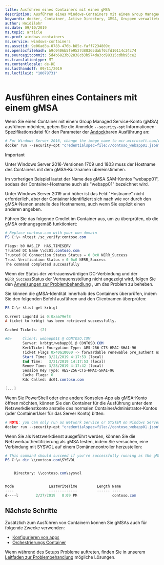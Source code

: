 ```yaml
---
title: Ausführen eines Containers mit einem gMSA
description: Ausführen eines Windows-Containers mit einem Group Managed Service-Konto (gMSA)
keywords: docker, Container, Active Directory, GMSA, Gruppen verwaltetes Dienstkonto, Gruppen verwaltete Dienstkonten
author: Heidilohr
ms.date: 09/10/2019
ms.topic: article
ms.prod: windows-containers
ms.service: windows-containers
ms.assetid: 9e06ad3a-0783-476b-b85c-faff7234809c
ms.openlocfilehash: b9c0406b5fe9527d88365dabf0cfd10114c34c74
ms.sourcegitcommit: 5d4b6823b82838cb3b574da3cd98315cdbb95ce2
ms.translationtype: MT
ms.contentlocale: de-DE
ms.lasthandoff: 09/11/2019
ms.locfileid: "10079731"
---
```

# <a name="run-a-container-with-a-gmsa"></a>Ausführen eines Containers mit einem gMSA

Wenn Sie einen Container mit einem Group Managed Service-Konto (gMSA) ausführen möchten, geben Sie die Anmelde `--security-opt` Informationen-Spezifikationsdatei für den Parameter der [Andock](https://docs.docker.com/engine/reference/run)baren Ausführung an:

```powershell
# For Windows Server 2016, change the image name to mcr.microsoft.com/windows/servercore:ltsc2016
docker run --security-opt "credentialspec=file://contoso_webapp01.json" --hostname webapp01 -it mcr.microsoft.com/windows/servercore:ltsc2019 powershell
```

>[!IMPORTANT]
>Unter Windows Server 2016-Versionen 1709 und 1803 muss der Hostname des Containers mit dem gMSA-Kurznamen übereinstimmen.

Im vorherigen Beispiel lautet der Name des gMSA SAM-Kontos "webapp01", sodass der Container-Hostname auch als "webapp01" bezeichnet wird.

Unter Windows Server 2019 und höher ist das Feld "Hostname" nicht erforderlich, aber der Container identifiziert sich nach wie vor durch den gMSA-Namen anstelle des Hostnamens, auch wenn Sie explizit einen anderen angeben.

Führen Sie das folgende Cmdlet im Container aus, um zu überprüfen, ob die gMSA ordnungsgemäß funktioniert:

```powershell
# Replace contoso.com with your own domain
PS C:\> nltest /sc_verify:contoso.com

Flags: b0 HAS_IP  HAS_TIMESERV
Trusted DC Name \\dc01.contoso.com
Trusted DC Connection Status Status = 0 0x0 NERR_Success
Trust Verification Status = 0 0x0 NERR_Success
The command completed successfully
```

Wenn der Status der vertrauenswürdigen DC-Verbindung und der `NERR_Success`Status der Vertrauensstellung nicht angezeigt wird, folgen Sie den [Anweisungen zur Problembehandlung](gmsa-troubleshooting.md#check-the-container) , um das Problem zu beheben.

Sie können die gMSA-Identität innerhalb des Containers überprüfen, indem Sie den folgenden Befehl ausführen und den Clientnamen überprüfen:

```powershell
PS C:\> klist get krbtgt

Current LogonId is 0:0xaa79ef8
A ticket to krbtgt has been retrieved successfully.

Cached Tickets: (2)

#0>     Client: webapp01$ @ CONTOSO.COM
        Server: krbtgt/webapp01 @ CONTOSO.COM
        KerbTicket Encryption Type: AES-256-CTS-HMAC-SHA1-96
        Ticket Flags 0x40a10000 -> forwardable renewable pre_authent name_canonicalize
        Start Time: 3/21/2019 4:17:53 (local)
        End Time:   3/21/2019 14:17:53 (local)
        Renew Time: 3/28/2019 4:17:42 (local)
        Session Key Type: AES-256-CTS-HMAC-SHA1-96
        Cache Flags: 0
        Kdc Called: dc01.contoso.com

[...]
```

Wenn Sie PowerShell oder eine andere Konsolen-App als gMSA-Konto öffnen möchten, können Sie den Container für die Ausführung unter dem Netzwerkdienstkonto anstelle des normalen ContainerAdministrator-Kontos (oder ContainerUser für das Server Konto) bitten:

```powershell
# NOTE: you can only run as Network Service or SYSTEM on Windows Server 1709 and later
docker run --security-opt "credentialspec=file://contoso_webapp01.json" --hostname webapp01 --user "NT AUTHORITY\NETWORK SERVICE" -it mcr.microsoft.com/windows/servercore:ltsc2019 powershell
```

Wenn Sie als Netzwerkdienst ausgeführt werden, können Sie die Netzwerkauthentifizierung als gMSA testen, indem Sie versuchen, eine Verbindung mit SYSVOL auf einem Domänencontroller herzustellen:

```powershell
# This command should succeed if you're successfully running as the gMSA
PS C:\> dir \\contoso.com\SYSVOL


    Directory: \\contoso.com\sysvol


Mode                LastWriteTime         Length Name
----                -------------         ------ ----
d----l        2/27/2019   8:09 PM                contoso.com
```

## <a name="next-steps"></a>Nächste Schritte

Zusätzlich zum Ausführen von Containern können Sie gMSAs auch für folgende Zwecke verwenden:

- [Konfigurieren von apps](gmsa-configure-app.md)
- [Orchestrierungs Container](gmsa-orchestrate-containers.md)

Wenn während des Setups Probleme auftreten, finden Sie in unserem [Leitfaden zur Problembehandlung](gmsa-troubleshooting.md) mögliche Lösungen.

